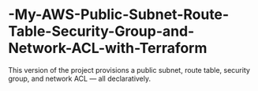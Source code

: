 # -My-AWS-Public-Subnet-Route-Table-Security-Group-and-Network-ACL-with-Terraform
This version of the project provisions a public subnet, route table, security group, and network ACL — all declaratively.
